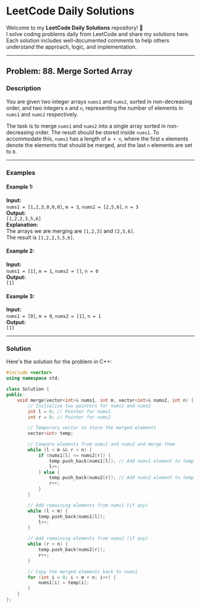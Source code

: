 ﻿# LeetCode Daily Solutions

Welcome to my **LeetCode Daily Solutions** repository! 🚀  
I solve coding problems daily from LeetCode and share my solutions here. Each solution includes well-documented comments to help others understand the approach, logic, and implementation.

---

## Problem: 88. Merge Sorted Array

### Description

You are given two integer arrays `nums1` and `nums2`, sorted in non-decreasing order, and two integers `m` and `n`, representing the number of elements in `nums1` and `nums2` respectively.

The task is to merge `nums1` and `nums2` into a single array sorted in non-decreasing order. The result should be stored inside `nums1`. To accommodate this, `nums1` has a length of `m + n`, where the first `m` elements denote the elements that should be merged, and the last `n` elements are set to `0`.

---

### Examples

#### Example 1:
**Input:**  
`nums1 = [1,2,3,0,0,0]`, `m = 3`, `nums2 = [2,5,6]`, `n = 3`  
**Output:**  
`[1,2,2,3,5,6]`  
**Explanation:**  
The arrays we are merging are `[1,2,3]` and `[2,5,6]`.  
The result is `[1,2,2,3,5,6]`.

#### Example 2:
**Input:**  
`nums1 = [1]`, `m = 1`, `nums2 = []`, `n = 0`  
**Output:**  
`[1]`  

#### Example 3:
**Input:**  
`nums1 = [0]`, `m = 0`, `nums2 = [1]`, `n = 1`  
**Output:**  
`[1]`  

---

### Solution

Here's the solution for the problem in C++:

```cpp
#include <vector>
using namespace std;

class Solution {
public:
    void merge(vector<int>& nums1, int m, vector<int>& nums2, int n) {
        // Initialize two pointers for nums1 and nums2
        int l = 0; // Pointer for nums1
        int r = 0; // Pointer for nums2

        // Temporary vector to store the merged elements
        vector<int> temp;

        // Compare elements from nums1 and nums2 and merge them
        while (l < m && r < n) {
            if (nums1[l] <= nums2[r]) {
                temp.push_back(nums1[l]); // Add nums1 element to temp
                l++;
            } else {
                temp.push_back(nums2[r]); // Add nums2 element to temp
                r++;
            }
        }

        // Add remaining elements from nums1 (if any)
        while (l < m) {
            temp.push_back(nums1[l]);
            l++;
        }

        // Add remaining elements from nums2 (if any)
        while (r < n) {
            temp.push_back(nums2[r]);
            r++;
        }

        // Copy the merged elements back to nums1
        for (int i = 0; i < m + n; i++) {
            nums1[i] = temp[i];
        }
    }
};
